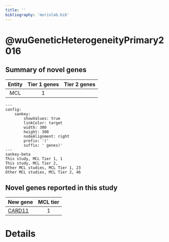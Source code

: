 ```yaml
---
title: ''
bibliography: 'morinlab.bib'
---
```


# @wuGeneticHeterogeneityPrimary2016
## Summary of novel genes

|Entity| Tier 1 genes| Tier 2 genes|
|:-:|:-:|:-:|
|MCL|1||
```mermaid
---
config:
    sankey:
        showValues: true
        linkColor: target
        width: 300
        height: 300
        nodeAlignment: right
        prefix: '('
        suffix: ' genes)'
---
sankey-beta
This study, MCL Tier 1, 1
This study, MCL Tier 2, 
Other MCL studies, MCL Tier 1, 23
Other MCL studies, MCL Tier 2, 46
```


## Novel genes reported in this study

|New gene|MCL tier|
|:-|:-:|
|[CARD11](CARD11)|1 |

# Details

